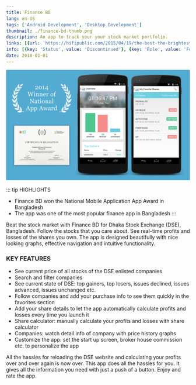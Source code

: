 ```yaml
---
title: Finance BD
lang: en-US
tags: ['Android Development', 'Desktop Development']
thumbnail: ./finance-bd-thumb.png
description: An app to track your your stock market portfolio.
links: [{url: 'https://hifipublic.com/2015/04/19/the-best-the-brightest-app-developers-of-bangladesh-honored/', text: 'View featured article', icon: ['fas', 'newspaper']}]
info: [{key: 'Status', value: 'Discontinued'}, {key: 'Role', value: 'Founder and Software Engineer'}, {key: 'Employment', value: 'Self employed'}, {key: 'Skills involved', value: ['Android SDK', 'Custom View Development', 'Performance Analysis', 'Desktop Development', 'API Development']}, {key: 'Tech used', value: ['Java', 'Android SDK', 'Android Studio', 'Maven', 'PHP', 'Laravel']}]
date: 2018-01-01
---
```

![An image](/finance-bd.png)

::: tip HIGHLIGHTS
- Finance BD won the National Mobile Application App Award in Bangladesh
- The app was one of the most popular finance app in Bangladesh
:::

Beat the stock market with Finance BD for Dhaka Stock Exchange (DSE), Bangladesh. Follow the stocks that you care about. See real-time profits and losses of the shares you own. The app is designed beautifully with nice looking graphs, effective navigation and intuitive functionality.

### KEY FEATURES
- See current price of all stocks of the DSE enlisted companies
- Search and filter companies
- See current state of DSE: top gainers, top losers, issues declined, issues advanced, issues unchanged etc.
- Follow companies and add your purchase info to see them quickly in the favorites section
- Add your share details to let the app automatically calculate profits and losses every time you launch it
- Share calculator: manually calculate your profits and losses with share calculator
- Companies: watch detail info of company with price history graphs
- Customize the app: set the start up screen, broker house commission etc. to personalize the app

All the hassles for reloading the DSE website and calculating your profits over and over again is now over. This app does all the hassles for you. It gives all the information you need with just a push of a button. Enjoy and rate the app.